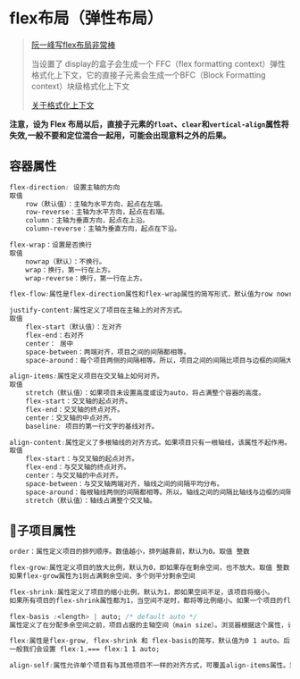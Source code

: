 # flex布局（弹性布局）

> [阮一峰写flex布局非常棒](http://www.ruanyifeng.com/blog/2015/07/flex-grammar.html)
>
> 当设置了 display的盒子会生成一个 FFC（flex formatting context）弹性格式化上下文，它的直接子元素会生成一个BFC（Block Formatting context）块级格式化上下文  
>
> [关于格式化上下文](https://juejin.cn/post/7024678256267755556)



**注意，设为 Flex 布局以后，直接子元素的`float`、`clear`和`vertical-align`属性将失效,一般不要和定位混合一起用，可能会出现意料之外的后果。**



## **容器属性**

```css
flex-direction: 设置主轴的方向 
取值
	row（默认值）：主轴为水平方向，起点在左端。
	row-reverse：主轴为水平方向，起点在右端。
	column：主轴为垂直方向，起点在上沿。
	column-reverse：主轴为垂直方向，起点在下沿。

flex-wrap：设置是否换行
取值
	nowrap（默认）：不换行。
	wrap：换行，第一行在上方。
	wrap-reverse：换行，第一行在上方。

flex-flow:属性是flex-direction属性和flex-wrap属性的简写形式，默认值为row nowrap,不建议使用

justify-content:属性定义了项目在主轴上的对齐方式。
取值
	flex-start（默认值）：左对齐
	flex-end：右对齐
	center： 居中
	space-between：两端对齐，项目之间的间隔都相等。
	space-around：每个项目两侧的间隔相等。所以，项目之间的间隔比项目与边框的间隔大一倍。

align-items:属性定义项目在交叉轴上如何对齐。
取值
	stretch（默认值）：如果项目未设置高度或设为auto，将占满整个容器的高度。
	flex-start：交叉轴的起点对齐。
	flex-end：交叉轴的终点对齐。
	center：交叉轴的中点对齐。
	baseline: 项目的第一行文字的基线对齐。

align-content:属性定义了多根轴线的对齐方式。如果项目只有一根轴线，该属性不起作用。（多行内容的时候起作用）
取值 
	flex-start：与交叉轴的起点对齐。
	flex-end：与交叉轴的终点对齐。
	center：与交叉轴的中点对齐。
	space-between：与交叉轴两端对齐，轴线之间的间隔平均分布。
	space-around：每根轴线两侧的间隔都相等。所以，轴线之间的间隔比轴线与边框的间隔大一倍。
	stretch（默认值）：轴线占满整个交叉轴。
```

## **子项目属性**

```css
order：属性定义项目的排列顺序。数值越小，排列越靠前，默认为0。取值 整数

flex-grow:属性定义项目的放大比例，默认为0，即如果存在剩余空间，也不放大。取值 整数
如果flex-grow属性为1则占满剩余空间，多个则平分剩余空间

flex-shrink:属性定义了项目的缩小比例，默认为1，即如果空间不足，该项目将缩小。
如果所有项目的flex-shrink属性都为1，当空间不足时，都将等比例缩小。如果一个项目的flex-shrink属性为0，其他项目都为1，则空间不足时，前者不缩小。

flex-basis :<length> | auto; /* default auto */
属性定义了在分配多余空间之前，项目占据的主轴空间（main size）。浏览器根据这个属性，计算主轴是否有多余空间。它的默认值为auto，即项目的本来大小。

flex:属性是flex-grow, flex-shrink 和 flex-basis的简写，默认值为0 1 auto。后两个属性可选。
一般我们会设置 flex:1,=== flex:1 1 auto;

align-self:属性允许单个项目有与其他项目不一样的对齐方式，可覆盖align-items属性。默认值为auto，表示继承父元素的align-items属性，如果没有父元素，则等同于stretch。
```

